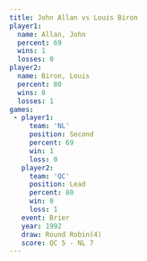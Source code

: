 ```yaml
---
title: John Allan vs Louis Biron
player1:            
  name: Allan, John 
  percent: 69       
  wins: 1           
  losses: 0         
player2:            
  name: Biron, Louis
  percent: 80       
  wins: 0           
  losses: 1         
games:
 - player1:          
     team: 'NL'      
     position: Second
     percent: 69     
     win: 1          
     loss: 0         
   player2:        
     team: 'QC'    
     position: Lead
     percent: 80   
     win: 0        
     loss: 1       
   event: Brier        
   year: 1992          
   draw: Round Robin(4)
   score: QC 5 - NL 7  
---
```

